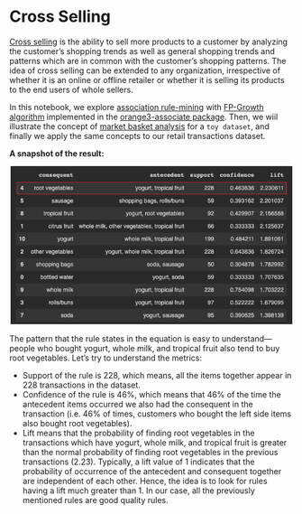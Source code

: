 # Cross Selling
[Cross selling](https://www.oberlo.com/ecommerce-wiki/cross-selling) is the ability to sell more products to a customer by analyzing the customer’s shopping trends as well as general shopping trends and patterns which are in common with the customer’s shopping patterns. The idea of cross selling can be extended to any organization, irrespective of whether it is an online or offline retailer or whether it is selling its products to the end users of whole sellers.

In this notebook, we explore [association rule-mining](https://www.geeksforgeeks.org/association-rule/) with [FP-Growth algorithm](https://www.softwaretestinghelp.com/fp-growth-algorithm-data-mining/) implemented in the [orange3-associate package](https://pypi.org/project/Orange3-Associate/). Then, we wiil illustrate the concept of [market basket analysis](https://smartbridge.com/market-basket-analysis-101/) for a `toy dataset`, and finally we apply the same concepts to our retail transactions dataset.

**A snapshot of the result:**
<p align="center">
<img src="result_table.png" width="500"/>
</p>

The pattern that the rule states in the equation is easy to understand—people who bought yogurt, whole milk, and tropical fruit also tend to buy root vegetables. Let’s try to understand the metrics: 
- Support of the rule is 228, which means, all the items together appear in 228 transactions in the dataset. 
- Confidence of the rule is 46%, which means that 46% of the time the antecedent items occurred we also had the consequent in the transaction (i.e. 46% of times, customers who bought the left side items also bought root vegetables).
- Lift means that the probability of finding root vegetables
in the transactions which have yogurt, whole milk, and tropical fruit is greater than the normal probability of finding root vegetables in the previous transactions (2.23). Typically, a lift value of 1 indicates that the probability of occurrence of the antecedent and consequent together are independent of each other. Hence, the idea is to look for rules having a lift much greater than 1. In our case, all the previously mentioned rules are good quality rules.

